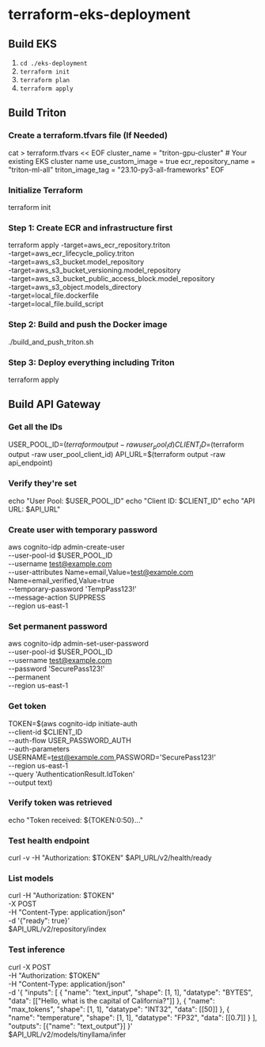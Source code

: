 # terraform-eks-deployment
## Build EKS
1. `cd ./eks-deployment`
2. `terraform init`
3. `terraform plan`
4. `terraform apply`

## Build Triton
### Create a terraform.tfvars file (If Needed)
cat > terraform.tfvars << EOF
cluster_name = "triton-gpu-cluster"  # Your existing EKS cluster name
use_custom_image = true
ecr_repository_name = "triton-ml-all"
triton_image_tag = "23.10-py3-all-frameworks"
EOF

### Initialize Terraform
terraform init

### Step 1: Create ECR and infrastructure first
terraform apply -target=aws_ecr_repository.triton \
                -target=aws_ecr_lifecycle_policy.triton \
                -target=aws_s3_bucket.model_repository \
                -target=aws_s3_bucket_versioning.model_repository \
                -target=aws_s3_bucket_public_access_block.model_repository \
                -target=aws_s3_object.models_directory \
                -target=local_file.dockerfile \
                -target=local_file.build_script

### Step 2: Build and push the Docker image
./build_and_push_triton.sh

### Step 3: Deploy everything including Triton
terraform apply

## Build API Gateway
### Get all the IDs
USER_POOL_ID=$(terraform output -raw user_pool_id)
CLIENT_ID=$(terraform output -raw user_pool_client_id)
API_URL=$(terraform output -raw api_endpoint)

### Verify they're set
echo "User Pool: $USER_POOL_ID"
echo "Client ID: $CLIENT_ID"
echo "API URL: $API_URL"

### Create user with temporary password
aws cognito-idp admin-create-user \
  --user-pool-id $USER_POOL_ID \
  --username test@example.com \
  --user-attributes Name=email,Value=test@example.com Name=email_verified,Value=true \
  --temporary-password 'TempPass123!' \
  --message-action SUPPRESS \
  --region us-east-1

### Set permanent password
aws cognito-idp admin-set-user-password \
  --user-pool-id $USER_POOL_ID \
  --username test@example.com \
  --password 'SecurePass123!' \
  --permanent \
  --region us-east-1

### Get token
TOKEN=$(aws cognito-idp initiate-auth \
  --client-id $CLIENT_ID \
  --auth-flow USER_PASSWORD_AUTH \
  --auth-parameters USERNAME=test@example.com,PASSWORD='SecurePass123!' \
  --region us-east-1 \
  --query 'AuthenticationResult.IdToken' \
  --output text)

### Verify token was retrieved
echo "Token received: ${TOKEN:0:50}..."

### Test health endpoint
curl -v -H "Authorization: $TOKEN" $API_URL/v2/health/ready

### List models
curl -H "Authorization: $TOKEN" \
  -X POST \
  -H "Content-Type: application/json" \
  -d '{"ready": true}' \
  $API_URL/v2/repository/index

### Test inference
curl -X POST \
  -H "Authorization: $TOKEN" \
  -H "Content-Type: application/json" \
  -d '{
    "inputs": [
      {
        "name": "text_input",
        "shape": [1, 1],
        "datatype": "BYTES",
        "data": [["Hello, what is the capital of California?"]]
      },
      {
        "name": "max_tokens",
        "shape": [1, 1],
        "datatype": "INT32",
        "data": [[50]]
      },
      {
        "name": "temperature",
        "shape": [1, 1],
        "datatype": "FP32",
        "data": [[0.7]]
      }
    ],
    "outputs": [{"name": "text_output"}]
  }' \
  $API_URL/v2/models/tinyllama/infer